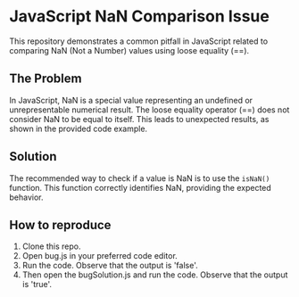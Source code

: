 # JavaScript NaN Comparison Issue

This repository demonstrates a common pitfall in JavaScript related to comparing NaN (Not a Number) values using loose equality (==).

## The Problem

In JavaScript, NaN is a special value representing an undefined or unrepresentable numerical result.  The loose equality operator (==) does not consider NaN to be equal to itself.  This leads to unexpected results, as shown in the provided code example. 

## Solution

The recommended way to check if a value is NaN is to use the `isNaN()` function. This function correctly identifies NaN, providing the expected behavior.

## How to reproduce

1. Clone this repo.
2. Open bug.js in your preferred code editor.
3. Run the code. Observe that the output is 'false'.
4. Then open the bugSolution.js and run the code. Observe that the output is 'true'.
